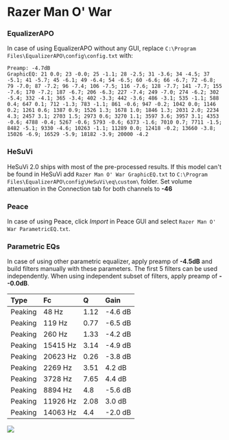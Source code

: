 # Razer Man O' War

### EqualizerAPO
In case of using EqualizerAPO without any GUI, replace `C:\Program Files\EqualizerAPO\config\config.txt`
with:
```
Preamp: -4.7dB
GraphicEQ: 21 0.0; 23 -0.0; 25 -1.1; 28 -2.5; 31 -3.6; 34 -4.5; 37 -5.1; 41 -5.7; 45 -6.1; 49 -6.4; 54 -6.5; 60 -6.6; 66 -6.7; 72 -6.8; 79 -7.0; 87 -7.2; 96 -7.4; 106 -7.5; 116 -7.6; 128 -7.7; 141 -7.7; 155 -7.6; 170 -7.2; 187 -6.7; 206 -6.3; 227 -7.4; 249 -7.0; 274 -6.2; 302 -5.4; 332 -4.1; 365 -3.4; 402 -3.3; 442 -3.6; 486 -3.1; 535 -1.1; 588 0.4; 647 0.1; 712 -1.3; 783 -1.1; 861 -0.6; 947 -0.2; 1042 0.0; 1146 0.2; 1261 0.6; 1387 0.9; 1526 1.3; 1678 1.0; 1846 1.3; 2031 2.0; 2234 4.3; 2457 3.1; 2703 1.5; 2973 0.6; 3270 1.1; 3597 3.6; 3957 3.1; 4353 -0.6; 4788 -0.4; 5267 -0.6; 5793 -0.6; 6373 -1.6; 7010 0.7; 7711 -1.5; 8482 -5.1; 9330 -4.6; 10263 -1.1; 11289 0.0; 12418 -0.2; 13660 -3.8; 15026 -6.9; 16529 -5.9; 18182 -3.9; 20000 -4.2
```

### HeSuVi
HeSuVi 2.0 ships with most of the pre-processed results. If this model can't be found in HeSuVi add
`Razer Man O' War GraphicEQ.txt` to `C:\Program Files\EqualizerAPO\config\HeSuVi\eq\custom\` folder.
Set volume attenuation in the Connection tab for both channels to **-46**

### Peace
In case of using Peace, click *Import* in Peace GUI and select `Razer Man O' War ParametricEQ.txt`.

### Parametric EQs
In case of using other parametric equalizer, apply preamp of **-4.5dB** and build filters manually
with these parameters. The first 5 filters can be used independently.
When using independent subset of filters, apply preamp of **--0.0dB**.

| Type    | Fc       |    Q | Gain    |
|:--------|:---------|:-----|:--------|
| Peaking | 48 Hz    | 1.12 | -4.6 dB |
| Peaking | 119 Hz   | 0.77 | -6.5 dB |
| Peaking | 260 Hz   | 1.33 | -4.2 dB |
| Peaking | 15415 Hz | 3.14 | -4.9 dB |
| Peaking | 20623 Hz | 0.26 | -3.8 dB |
| Peaking | 2269 Hz  | 3.51 | 4.2 dB  |
| Peaking | 3728 Hz  | 7.65 | 4.4 dB  |
| Peaking | 8894 Hz  | 4.8  | -5.6 dB |
| Peaking | 11926 Hz | 2.08 | 3.0 dB  |
| Peaking | 14063 Hz | 4.4  | -2.0 dB |

![](https://raw.githubusercontent.com/jaakkopasanen/AutoEq/master/results/rtings/avg/Razer%20Man%20O'%20War/Razer%20Man%20O'%20War.png)